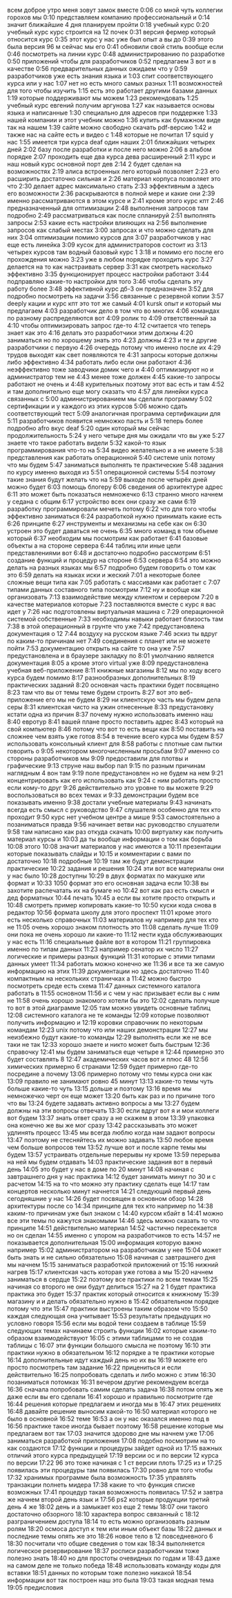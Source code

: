 всем доброе утро меня зовут замок вместе
0:06
со мной чуть коллегии горохов мы
0:10
представляем компанию профессиональный и
0:14
значит ближайшие 4 дня планируем пройти
0:18
учебный курс
0:20
учебный курс курс строится на 12 почек
0:31
версия фермер который относится курс
0:35
этот курс у нас уже был опыт а вы до
0:39
этого была версия 96 м сейчас мы его
0:41
обновили свой стиль вообще если
0:46
посмотреть на линии курс
0:48
администрированию по разработке
0:50
приложений чтобы для разработчиков
0:52
предлагаем 3 вот и в качестве
0:56
предварительных данных ожидаем что у
0:59
разработчиков уже есть знания языка и
1:03
спит соответствующего курса или у нас
1:07
нет но есть много самых разных
1:11
возможностей для того чтобы изучить
1:15
есть это работает другими базами данных
1:19
которые поддерживают мы можем
1:23
рекомендовать
1:25
учебный курс евгений получим аргунова
1:27
как называется основы языка и написанные
1:30
специально для адресов при поддержке
1:33
нашей компании и этот учебник можно
1:36
купить как бумажном виде так на нашем
1:39
сайте можно свободно скачать pdf-версию
1:42
и также нас на сайте есть и видео с
1:48
которые не почитал 17 squid у нас
1:55
имеется три курса deaf один наших
2:01
ближайших четырех дней
2:02
базу после разработки и после него можно
2:06
в альбом порядке
2:07
проходить еще два курса дева расширенный
2:11
курс и наш новый курс основной порт дев
2:14
2 будет сделан на возможностях
2:19
алиса встроенных лего который позволяет
2:23
его расширить достаточно сильная и
2:26
материал корпуса позволяет это что
2:30
делает адрес максимально стать
2:33
эффективным а здесь его возможности
2:36
раскрываются в полной мере и какие они
2:39
именно рассматриваются в этом курсе и
2:41
кроме этого курс кпт
2:46
предназначенный для оптимизации
2:48
выполнения запросов там подробно
2:49
рассматриваться как после спланируй
2:51
выполнять запросы
2:53
какие есть настройки влияющих на
2:56
выполнение запросов как слабый местах
3:00
запросах и что можно сделать для них
3:04
оптимизации помимо курсов для
3:07
разработчиков у нас еще есть линейка
3:09
кусок для администраторов состоит из
3:13
четырех курсов там водный базовый курс 1
3:18
и помимо его после его прохождения можно
3:23
уже в любом порядке проходить курс
3:27
делается на то как настраивать сервер
3:31
как смотреть насколько эффективно
3:35
функционирует процесс настройки работают
3:44
подправляю какие-то настройки для того
3:46
чтобы сделать эту работу более
3:48
эффективной курс дб-3 он предназначен
3:52
для подробно посмотреть на задачи
3:56
связанные с резервной копии
3:57
deeply кации и курс кпт это тот же самый
4:01
kursk опыт и который мы предлагаем
4:03
разработчик дело в том что во многих
4:06
командах по разному распределяются вот
4:09
ролик то
4:09
ответственный за
4:10
чтобы оптимизировать запрос где-то
4:12
считается что теперь знает как это
4:16
делать это разработчики этим должны
4:20
заниматься но по хорошему знать это
4:23
должны
4:23
и те и другие разработчики с первую
4:26
очередь потому что именно после их
4:29
трудов выходят как свет появляются те
4:31
запросы которые должны либо эффективно
4:34
работать либо если они работают
4:36
неэффективно тоже заводчики домик чего и
4:40
оптимизируют но и администратор тем не
4:43
менее тоже должен
4:45
какие-то запросы работают не очень и
4:48
курительных поэтому этот вас есть и там
4:52
и там дополнительно еще могу сказать что
4:57
для линейки курса связанных с
5:00
администрированием мы сделали программу
5:02
сертификации и у каждого из этих курсов
5:06
можно сдать соответствующий тест
5:09
аналогичная программа сертификации для
5:11
разработчиков появится немножко пасть и
5:18
теперь более подробно afro вкус deaf
5:20
один который мы сейчас продолжительность
5:24
у него четыре дня мы ожидали что вы уже
5:27
знаете что такое работать видели
5:32
какой-то язык программирования что-то на
5:34
видео желательно и а не имеете
5:38
представления как работать операционной
5:40
системе unix потому что мы будем
5:47
заниматься выполнять те практические
5:48
задания по курсу именно выходя из
5:51
операционной системы
5:54
поэтому такие знания будут желать что на
5:59
выходе после четырёх дней можно будет
6:03
помощь блогеру
6:06
сведения об архитектуре адрес
6:11
это может быть показаться немножечко
6:13
странно много начнем у седана с общим
6:17
устройство всех они сразу же сами
6:19
разработку программировали мечеть потому
6:22
что для того чтобы эффективно заниматься
6:24
разработкой нужно принимать какие есть
6:26
принципе
6:27
инструменты и механизмы на себе как он
6:30
устроен это будет даваться не очень
6:35
много команд в том объеме который
6:37
необходим мы посмотрим как работает
6:41
базовые объекты а на стороне сервера
6:44
таблиц или иные цели представлениями вот
6:48
и достаточно подробно рассмотрим
6:51
создание функций и процедур на стороне
6:53
сервера
6:54
это можно делать на разных языках мы
6:57
подробно будем говорить о том как это
6:59
делать на языках иски и жеский
7:01
а некоторые более сложные вещи типа как
7:05
работать с массивами как работает с
7:07
типами данных составного типа посмотрим
7:12
ну и вообще как организовать
7:13
взаимодействие между клиентом и сервером
7:20
в качестве материалов которые
7:23
поставляются вместе с курс я вас идет у
7:26
нас подготовлены виртуальная машина с
7:29
операционной системой собственные
7:33
необходимы навыки работает близость там
7:38
в этой операционный в грунте что уже
7:42
предустановлена документация о 12
7:44
воздуху на русском языке
7:46
эскиз ты вдруг по каким-то причинам нет
7:49
соединения с планет или не можете пойти
7:53
документацию открыть на сайте то она уже
7:57
предустановлена и в браузере закладку по
8:01
умолчанию является документация
8:05
а кроме этого virtual уже
8:09
предустановлена учебная веб-приложение
8:11
книжные магазины
8:12
мы по ходу всего курса будем помимо
8:17
разнообразных дополнительных
8:19
практических заданий
8:20
основная часть практики будет посвящено
8:23
там что вы от темы теме будем строить
8:27
вот это веб-приложение его мы не будем
8:29
ни клиентскую часть мы будем дела серы
8:31
клиентская чисто на ужин отнесенные
8:33
предустановку кстати одна из причин
8:37
почему нужно использовать именно наш
8:40
евротур
8:41
вашей плане просто поставить адрес
8:43
который на свой компьютер
8:46
потому что вот то есть вещи как
8:50
поставить на сложнее чем взять уже готов
8:54
в течение всего курса мы будем
8:57
использовать консольный клиент для
8:58
работы с плотные сам пытки говорить о
9:05
некотором многочисленным просьбам
9:07
именно со стороны разработчиков мы
9:09
предоставили для плотвы и графические
9:13
струне наш выбор пал
9:15
по разным причинам наглядным 4 вон там
9:19
поле предустановлен но не будем на нем
9:21
концентрировать как его использовать как
9:24
с ним работать просто если кому-то друг
9:26
действительно это уровне то вы можете
9:29
воспользоваться во всех темах и
9:33
демонстрации будем все показывать именно
9:38
достали учебные материалы
9:43
начинать всегда есть смысл с руководство
9:47
слушателя особенно для тех кто проходит
9:50
курс нет учебном центре а мише
9:53
самостоятельно а позаниматься правда
9:56
начинает ветви нас руководство слушатели
9:58
там написано как раз откуда скачать
10:00
виртуалку как получить материал курсы и
10:03
да ты вообще информации о том как борьба
10:08
этого
10:08
значит материалов у нас имеются а
10:11
презентации которые показывать слайды и
10:15
и комментарии с вами по достаточно
10:18
подробные
10:19
там же будут демонстрации практические
10:22
задания и решения
10:24
эти вот все материалы они у нас было
10:28
доступны
10:29
в двух форматах по макушке или формат и
10:33
1050 формат это его основная задача если
10:38
вы захотите распечатать их на бумаге но
10:42
вот как раз есть смысл и дед форматных
10:44
печать
10:45
а если вы хотите просто открыть и
10:48
смотреть пример копировать какие-то
10:50
куски кода снова в редактор
10:56
формата школу для этого проспект
11:01
кроме этого есть несколько справочных
11:03
материалов ну например для тех кто не
11:05
очень хорошо знаком плотность это
11:08
сделать лучше
11:09
они пока не очень хорошо ли какие-то
11:12
нести куда обслуживающих у нас есть
11:16
специальные файле вот в котором
11:21
группировка именно по типам данных
11:23
например сенатор их число
11:27
логические и примеры разных функций
11:31
которые с этими типами данных умеет
11:34
работать можно конечно же
11:36
и все та же самую информацию на этих
11:39
документации но здесь достаточно
11:40
компактным на нескольких страничках а
11:42
можно быстро посмотреть среде есть схема
11:47
данных системного каталога работать в
11:55
основном
11:56
и с чем у нас призывает если вы с ним не
11:58
очень хорошо знакомого хотели бы это
12:02
сделать получше то вот в этой диаграмме
12:05
там можно увидеть основные таблиц
12:08
системного каталога не те команды
12:09
которые позволяют получить информацию и
12:19
коровки справочник по некоторым командам
12:23
unix потому что или наших демонстрации
12:27
мы неизбежно будут какие-то команды
12:29
выполнять если же не все таки не так
12:33
хорошо знаете и никто может быть быстрым
12:36
справочку
12:41
мы будем заниматься еще четыре я
12:44
примерно это будет составлять 8
12:47
академических часов вот и плюс 48
12:56
химических примерно 6 странами
12:59
будет примерно где-то посредине а почему
13:06
примерно потому что темы курса они как
13:09
правило не занимают ровно 45 минут
13:13
какие-то темы чуть больше какие-то чуть
13:15
дольше и поэтому
13:16
время мы немножечко черт он еще может
13:20
быть как раз и по причине того что вы
13:24
будете задавать активно вопросы а мы
13:27
будем должны на эти вопросы отвечать
13:30
если вдруг вот я и мои коллеги вот будем
13:37
знать ответ сразу а не скажем в этом
13:39
упаковка она конечно же вы же мог сразу
13:42
рассказывать это может удлинять процесс
13:45
мы всегда люблю когда нам задают вопросы
13:47
поэтому не стесняйтесь их можно задавать
13:50
любое время чем больше вопросов тем
13:52
лучше вот и после карпе темы мы будем
13:57
устраивать отдельные перерывы ну кроме
13:59
перерыва на ней мы будем отдавать
14:03
практические задания вот в первый день
14:05
это будет у нас в доме по 20 минут
14:08
начиная с завтрашнего дня у нас практика
14:12
будет занимать минут по 30 и с расчетом
14:15
на то что можно эту практику сделать еще
14:17
там концертов несколько минут начнется
14:21
следующий первый день сегодняшние у нас
14:26
будет посвящен в основном обзор
14:28
архитектуры после со
14:34
принципе для тех кто например по
14:38
каким-то причинам уже был знаком с
14:40
курсом кбайт в
14:41
можно все эти темы по кажутся знакомыми
14:46
здесь можно сказать то что принципе
14:51
действительно материал
14:52
частично пересекается но он сделан
14:55
именно с упором на разработчиков то есть
14:57
не показывается дополнительная
15:00
информация которую важно например
15:02
администратором на разработчикам у нее
15:04
может быть знать и не сильно обязательно
15:08
начиная с завтрашнего дня мы начнем
15:15
заниматься разработкой приложений от
15:16
нижний нагрев
15:17
клиентская часть которая уже готова а мы
15:20
начнем заниматься в сердце
15:22
поэтому все практики по всем темам
15:25
начиная со второго не они будут делиться
15:27
на 2 1 будет практика практика это будет
15:37
практик который относится к книжному
15:39
магазину и и делать обязательно нужно в
15:42
обязательном порядке потому что эти
15:47
практики выстроены таким образом что
15:50
каждая следующая она учитывает
15:53
результаты предыдущих но условно говоря
15:56
если мы водой тени создаем в таблице
15:59
следующих темах начинаем строить функции
16:02
которые каким-то образом взаимодействуют
16:05
с этими таблицами то не создав таблицы с
16:07
эти функции большого смысла не поэтому
16:10
эти практики нужно в обязательном
16:12
порядке а те практики которые
16:14
дополнительные идут каждый день но их вы
16:19
можете его просто посмотреть там задание
16:22
прицениться и если действительно
16:25
попробовать сделать и либо можно с этим
16:30
позаниматься потомках
16:31
вечером другие рекомендуем всегда
16:36
сначала попробовать самим сделать задача
16:38
потом опять же даже если вы его сделали
16:41
хорошо и правильно посмотрите где
16:44
решения которые предлагаем и иногда мы в
16:47
этих решениях
16:48
давайте решение выносим какой-то
16:50
материал которого не было в основной
16:52
теме
16:53
а он у нас оказался именно под в
16:56
практике такое иногда бывает поэтому
16:58
решение которые мы предлагаем вот так
17:03
значится здорово дне мы начнем уже
17:06
заниматься разработкой приложения
17:08
подобно посмотрим на то как создаются
17:12
функции и процедуры зайдет одной из
17:15
важных отличий этого курса предыдущей
17:19
версии ос и по версии 12 курса по версии
17:22
96 это тоже начиная с 1 ст версии плоть
17:25
из и
17:25
появилась эти процедуры там появилась
17:30
ровно для того чтобы
17:32
хранимых программе была возможность
17:35
управлять транзакции полнеть мидера
17:38
какие то что функция списке возможных
17:41
процедур такая возможность появилась
17:52
и завтра же начнем второй день язык и
17:56
ps2 которые продукции третий день 4 же
18:02
день и а замыкает коз еще 2 темы
18:07
они такого достаточно обзорного
18:10
характера вопрос связанный с
18:12
разграничением доступа
18:14
то есть можно организовать разным ролям
18:20
осмоса доступ к тем или иным объект базы
18:22
данных и последние темы опять же это
18:26
новое тело в 12 повседневного 6
18:30
посчитали что общие сведения о том как
18:34
выполняется логическое резервирование
18:37
росписи разработчикам тоже полезно знать
18:40
но для простоты очевидных по годам и
18:43
даже на самом деле не только победа
18:48
использовать команду коды для вставки
18:51
данных по которым тоже полезно никакой
18:54
информации вот так построен наш это была
19:03
такая модная тема
19:05
предисловия

